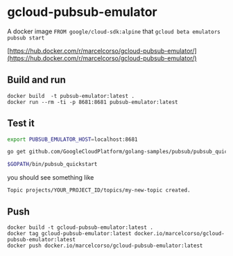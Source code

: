 # gcloud-pubsub-emulator 

A docker image `FROM google/cloud-sdk:alpine` that `gcloud beta emulators pubsub start` 

[https://hub.docker.com/r/marcelcorso/gcloud-pubsub-emulator/](https://hub.docker.com/r/marcelcorso/gcloud-pubsub-emulator/)

## Build and run

```
docker build  -t pubsub-emulator:latest .
docker run --rm -ti -p 8681:8681 pubsub-emulator:latest
```

## Test it  

```bash
export PUBSUB_EMULATOR_HOST=localhost:8681

go get github.com/GoogleCloudPlatform/golang-samples/pubsub/pubsub_quickstart

$GOPATH/bin/pubsub_quickstart
```

you should see something like 

`Topic projects/YOUR_PROJECT_ID/topics/my-new-topic created.`

## Push 

```
docker build -t gcloud-pubsub-emulator:latest .
docker tag gcloud-pubsub-emulator:latest docker.io/marcelcorso/gcloud-pubsub-emulator:latest
docker push docker.io/marcelcorso/gcloud-pubsub-emulator:latest
```

